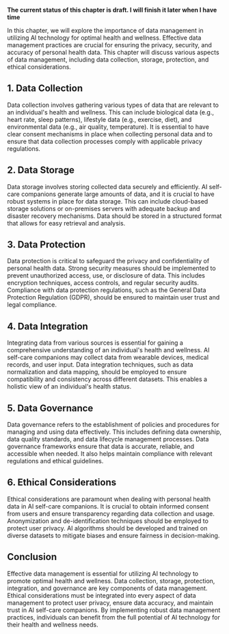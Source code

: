 **The current status of this chapter is draft. I will finish it later when I have time**

In this chapter, we will explore the importance of data management in utilizing AI technology for optimal health and wellness. Effective data management practices are crucial for ensuring the privacy, security, and accuracy of personal health data. This chapter will discuss various aspects of data management, including data collection, storage, protection, and ethical considerations.

**1. Data Collection**
----------------------

Data collection involves gathering various types of data that are relevant to an individual's health and wellness. This can include biological data (e.g., heart rate, sleep patterns), lifestyle data (e.g., exercise, diet), and environmental data (e.g., air quality, temperature). It is essential to have clear consent mechanisms in place when collecting personal data and to ensure that data collection processes comply with applicable privacy regulations.

**2. Data Storage**
-------------------

Data storage involves storing collected data securely and efficiently. AI self-care companions generate large amounts of data, and it is crucial to have robust systems in place for data storage. This can include cloud-based storage solutions or on-premises servers with adequate backup and disaster recovery mechanisms. Data should be stored in a structured format that allows for easy retrieval and analysis.

**3. Data Protection**
----------------------

Data protection is critical to safeguard the privacy and confidentiality of personal health data. Strong security measures should be implemented to prevent unauthorized access, use, or disclosure of data. This includes encryption techniques, access controls, and regular security audits. Compliance with data protection regulations, such as the General Data Protection Regulation (GDPR), should be ensured to maintain user trust and legal compliance.

**4. Data Integration**
-----------------------

Integrating data from various sources is essential for gaining a comprehensive understanding of an individual's health and wellness. AI self-care companions may collect data from wearable devices, medical records, and user input. Data integration techniques, such as data normalization and data mapping, should be employed to ensure compatibility and consistency across different datasets. This enables a holistic view of an individual's health status.

**5. Data Governance**
----------------------

Data governance refers to the establishment of policies and procedures for managing and using data effectively. This includes defining data ownership, data quality standards, and data lifecycle management processes. Data governance frameworks ensure that data is accurate, reliable, and accessible when needed. It also helps maintain compliance with relevant regulations and ethical guidelines.

**6. Ethical Considerations**
-----------------------------

Ethical considerations are paramount when dealing with personal health data in AI self-care companions. It is crucial to obtain informed consent from users and ensure transparency regarding data collection and usage. Anonymization and de-identification techniques should be employed to protect user privacy. AI algorithms should be developed and trained on diverse datasets to mitigate biases and ensure fairness in decision-making.

**Conclusion**
--------------

Effective data management is essential for utilizing AI technology to promote optimal health and wellness. Data collection, storage, protection, integration, and governance are key components of data management. Ethical considerations must be integrated into every aspect of data management to protect user privacy, ensure data accuracy, and maintain trust in AI self-care companions. By implementing robust data management practices, individuals can benefit from the full potential of AI technology for their health and wellness needs.
